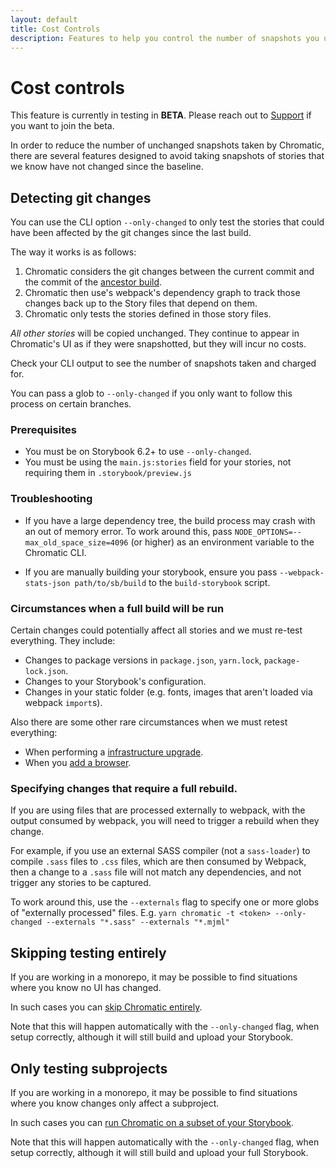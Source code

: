 ```yaml
---
layout: default
title: Cost Controls
description: Features to help you control the number of snapshots you use
---
```


# Cost controls

<div class="aside">This feature is currently in testing in <b>BETA</b>. Please reach out to <a href="mailto:support@chromatic.com">Support</a> if you want to join the beta.</div>

In order to reduce the number of unchanged snapshots taken by Chromatic, there are several features designed to avoid taking snapshots of stories that we know have not changed since the baseline.

## Detecting git changes

You can use the CLI option `--only-changed` to only test the stories that could have been affected by the git changes since the last build.

The way it works is as follows:

 1. Chromatic considers the git changes between the current commit and the commit of the [ancestor build](branching-and-baselines#calculating-the-ancestor-builds).
 2. Chromatic then use's webpack's dependency graph to track those changes back up to the Story files that depend on them.
 3. Chromatic only tests the stories defined in those story files.

*All other stories* will be copied unchanged. They continue to appear in Chromatic's UI as if they were snapshotted, but they will incur no costs.

Check your CLI output to see the number of snapshots taken and charged for.

<div class="aside">You can pass a glob to <code>--only-changed</code> if you only want to follow this process on certain branches.

### Prerequisites
  
- You must be on Storybook 6.2+ to use `--only-changed`.
- You must be using the `main.js:stories` field for your stories, not requiring them in `.storybook/preview.js`
 
### Troubleshooting
 
 - If you have a large dependency tree, the build process may crash with an out of memory error. To work around this, pass `NODE_OPTIONS=--max_old_space_size=4096` (or higher) as an environment variable to the Chromatic CLI.
 
 - If you are manually building your storybook, ensure you pass `--webpack-stats-json path/to/sb/build` to the `build-storybook` script.
  
### Circumstances when a full build will be run

Certain changes could potentially affect all stories and we must re-test everything. They include:
  
- Changes to package versions in `package.json`, `yarn.lock`, `package-lock.json`.
- Changes to your Storybook's configuration.
- Changes in your static folder (e.g. fonts, images that aren't loaded via webpack `import`s).

Also there are some other rare circumstances when we must retest everything:
 
- When performing a [infrastructure upgrade](infrastructure-upgrades).
- When you [add a browser](browsers).

### Specifying changes that require a full rebuild.

If you are using files that are processed externally to webpack, with the output consumed by webpack, you will need to trigger a rebuild when they change.
  
For example, if you use an external SASS compiler (not a `sass-loader`) to compile `.sass` files to `.css` files, which are then consumed by Webpack, then a change to a `.sass` file will not match any dependencies, and not trigger any stories to be captured.
  
To work around this, use the `--externals` flag to specify one or more globs of "externally processed" files. E.g. `yarn chromatic -t <token> --only-changed --externals "*.sass" --externals "*.mjml"`
  
## Skipping testing entirely

If you are working in a monorepo, it may be possible to find situations where you know no UI has changed.

In such cases you can [skip Chromatic entirely](monorepos#only-run-chromatic-when-changes-occur-in-a-subproject).

Note that this will happen automatically with the `--only-changed` flag, when setup correctly, although it will still build and upload your Storybook.

## Only testing subprojects

If you are working in a monorepo, it may be possible to find situations where you know changes only affect a subproject. 

In such cases you can [run Chromatic on a subset of your Storybook](monorepos#advanced-only-test-a-subset-of-stories).

Note that this will happen automatically with the `--only-changed` flag, when setup correctly, although it will still build and upload your full Storybook.
